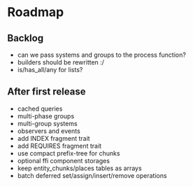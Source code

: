 # Roadmap

## Backlog

- can we pass systems and groups to the process function?
- builders should be rewritten :/
- is/has_all/any for lists?

## After first release

- cached queries
- multi-phase groups
- multi-group systems
- observers and events
- add INDEX fragment trait
- add REQUIRES fragment trait
- use compact prefix-tree for chunks
- optional ffi component storages
- keep entity_chunks/places tables as arrays
- batch deferred set/assign/insert/remove operations
